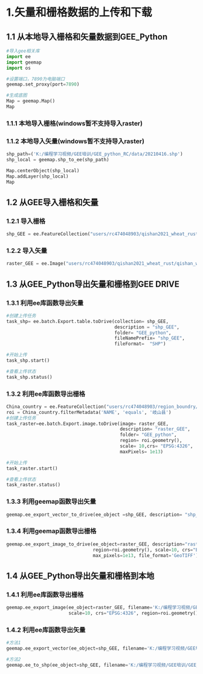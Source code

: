 # 1.矢量和栅格数据的上传和下载

## 1.1 从本地导入栅格和矢量数据到GEE_Python


```python
#导入gee相关库
import ee
import geemap
import os
```


```python
#设置端口，7890为电脑端口
geemap.set_proxy(port=7890)
```


```python
#生成底图
Map = geemap.Map()
Map
```


### 1.1.1 本地导入栅格(windows暂不支持导入raster)

### 1.1.2 本地导入矢量(windows暂不支持导入raster)


```python
shp_path=('K:/编程学习视频/GEE培训/GEE_python_RC/data/20210416.shp')
shp_local = geemap.shp_to_ee(shp_path)
```


```python
Map.centerObject(shp_local)
Map.addLayer(shp_local)
Map
```



## 1.2 从GEE导入栅格和矢量

### 1.2.1 导入栅格


```python
shp_GEE = ee.FeatureCollection("users/rc474048903/qishan2021_wheat_rust/qishan20210416_wheatrust_point")
```

### 1.2.2 导入矢量


```python
raster_GEE = ee.Image("users/rc474048903/qishan2021_wheat_rust/qishan_wheatarea_decisiontree")
```

## 1.3 从GEE_Python导出矢量和栅格到GEE DRIVE

### 1.3.1 利用ee库函数导出矢量


```python
#创建上传任务
task_shp= ee.batch.Export.table.toDrive(collection= shp_GEE, 
                                        description = "shp_GEE",
                                        folder= "GEE_python",
                                        fileNamePrefix= "shp_GEE",
                                        fileFormat=  "SHP")
```


```python
#开始上传
task_shp.start()
```


```python
#查看上传状态
task_shp.status()
```

### 1.3.2 利用ee库函数导出栅格


```python
China_country = ee.FeatureCollection("users/rc474048903/region_boundry/china2019_xianji")
roi = China_country.filterMetadata('NAME', 'equals', '岐山县')
#创建上传任务
task_raster=ee.batch.Export.image.toDrive(image= raster_GEE, 
                                          description= "raster_GEE",
                                          folder= "GEE_python",
                                          region= roi.geometry(),
                                          scale= 10,crs= "EPSG:4326",
                                          maxPixels= 1e13)
```


```python
#开始上传
task_raster.start()
```


```python
#查看上传状态
task_raster.status()
```

### 1.3.3 利用geemap函数导出矢量


```python
geemap.ee_export_vector_to_drive(ee_object =shp_GEE, description= "shp_GEE", folder="GEE_python", file_format='shp')
```

### 1.3.4 利用geemap函数导出栅格


```python
geemap.ee_export_image_to_drive(ee_object=raster_GEE, description="raster_GEE", folder="GEE_python",
                                region=roi.geometry(), scale=10, crs="EPSG:4326", 
                                max_pixels=1e13, file_format='GeoTIFF')
```

## 1.4 从GEE_Python导出矢量和栅格到本地

### 1.4.1 利用ee库函数导出栅格


```python
geemap.ee_export_image(ee_object=raster_GEE, filename='K:/编程学习视频/GEE培训/GEE_python_RC/raster_GEE.tif', 
                       scale=10, crs="EPSG:4326", region=roi.geometry(), file_per_band=False)
```

### 1.4.2 利用ee库函数导出矢量


```python
#方法1
geemap.ee_export_vector(ee_object=shp_GEE, filename='K:/编程学习视频/GEE培训/GEE_python_RC/shp_GEE.shp')
```


```python
#方法2
geemap.ee_to_shp(ee_object=shp_GEE, filename='K:/编程学习视频/GEE培训/GEE_python_RC/shp_GEE.shp')
```
